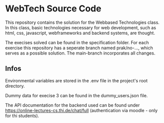 # WebTech Source Code

This repository contains the solution for the Webbased Technologies class. In this class, basic technologies necessary for web development, such as html, css, javascript, webframeworks and backend systems, are thought.

The execises solved can be found in the specification folder. For each exercise this repository has a seperate branch named prak/no-..., which serves as a possible solution. The main-branch incorporates all changes.

## Infos

Environmental variables are stored in the .env file in the project's root directory.

Dummy data for execise 3 can be found in the dummy_users.json file.  

The API documentation for the backend used can be found under https://online-lectures-cs.thi.de/chat/full (authentication via moodle - only for thi students).